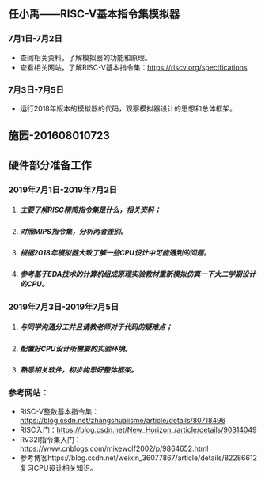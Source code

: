  ## 任小禹——RISC-V基本指令集模拟器
 ### 7月1日-7月2日
 - 查阅相关资料，了解模拟器的功能和原理。
 - 查看相关网站，了解RISC-V基本指令集：https://riscv.org/specifications
 
 ### 7月3日-7月5日
 - 运行2018年版本的模拟器的代码，观察模拟器设计的思想和总体框架。
 
 ## 施园-201608010723
 ## 硬件部分准备工作
 ### 2019年7月1日-2019年7月2日
 1. ##### 主要了解RISC精简指令集是什么，相关资料；
 2. ##### 对照MIPS指令集，分析两者差别。
 3. ##### 根据2018年模拟器大致了解一些CPU设计中可能遇到的问题。
 4. ##### 参考基于EDA技术的计算机组成原理实验教材重新模拟仿真一下大二学期设计的CPU。

 ### 2019年7月3日-2019年7月5日
 1. ##### 与同学沟通分工并且请教老师对于代码的疑难点；
 2. ##### 配置好CPU设计所需要的实验环境。
 3. ##### 熟悉相关软件，初步构思好整体框架。

 ### 参考网站：
 - RISC-V整数基本指令集： https://blog.csdn.net/zhangshuaiisme/article/details/80718496
 - RISC入门：https://blog.csdn.net/New_Horizon_/article/details/90314049
 - RV32I指令集入门：https://www.cnblogs.com/mikewolf2002/p/9864652.html
 - 参考博客https://blog.csdn.net/weixin_36077867/article/details/82286612复习CPU设计相关知识。
